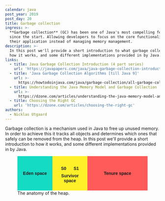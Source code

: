 ```yaml
---
calendar: java
post_year: 2019
post_day: 20
title: Garbage collection
ingress: >-
  **Garbage collection** (GC) has been one of Java's most compelling features
  since the start. Allowing developers to focus on the core functionality of
  their application instead of managing memory management. 
description: >-
  In this post we'll provide a short introduction to what garbage collection is,
  how it works, and some different implementations provided in by Java.
links:
  - title: Java Garbage Collection Introduction (4 part series)
    url: 'https://javapapers.com/java/java-garbage-collection-introduction/'
  - title: 'Java Garbage Collection Algorithms [till Java 9]'
    url: >-
      https://howtodoinjava.com/java/garbage-collection/all-garbage-collection-algorithms/
  - title: Understanding the Java Memory Model and Garbage Collection
    url: >-
      https://dzone.com/articles/understanding-the-java-memory-model-and-the-garbag
  - title: Choosing the Right GC
    url: 'https://dzone.com/articles/choosing-the-right-gc'
authors:
  - Nicklas Utgaard
---
```

Garbage collection is a mechanism used in Java to free up unused memory. In order to achieve this it tracks all objects and determines which ones that safely can be removed from the heap. In this post we'll provide a short introduction to how it works, and some different implementations provided in by Java.

<style>
.c20_heap {
  display: flex;
  max-width: 760px;
  margin: 0 auto;
  font-weight: bold;
  font-family: sans-serif;
  text-align: center;
}
.c20_heap + figcaption {
  max-width: 760px;
  margin: 0 auto;
}
.c20_box {
  display: inline-flex;
  justify-content: center;
  align-items: center;
  padding: 2rem 1rem;
}
.c20_eden {
  background-color: rgb(20, 219, 196);
  flex: 1;
}
.c20_survivor {
    background-color: rgb(255, 240, 41);
  display: flex;
  flex-direction: column;
  flex: 1;
}
.c20_survivor > div {
  width: 100%;
  display: flex;
  justify-content: space-around;
}
.c20_survivor > span {
  position: relative;
  top: 0.5rem;
}
.c20_tenure {
  background-color: rgb(255, 91, 90);
  flex: 2;
}
</style>
<figure>
<div class="c20_heap">
  <span class="c20_box c20_eden">Eden space</span>
  <span class="c20_box c20_survivor">
    <div>
      <span>S0</span>
      <span>S1</span>
    </div>
    <span>Survivor space</span>
  </span>
  <span class="c20_box c20_tenure">Tenure space</span>
</div>
<figcaption>The anatomy of the heap.</figcaption>
</figure>



